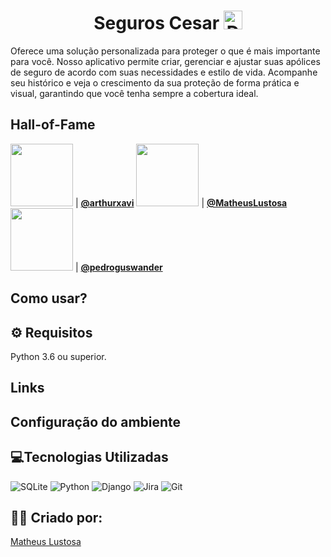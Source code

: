 <h1 align="center">Seguros Cesar <img src="https://github.com/user-attachments/assets/47d54f58-3607-488c-9df2-8646c6bfe1fe" alt="Descrição da imagem" width="30"/></h1> 

Oferece uma solução personalizada para proteger o que é mais importante para você. Nosso aplicativo permite criar, gerenciar e ajustar suas apólices de seguro de acordo com suas necessidades e estilo de vida. Acompanhe seu histórico e veja o crescimento da sua proteção de forma prática e visual, garantindo que você tenha sempre a cobertura ideal.

## Hall-of-Fame
<!-- markdown-contributors -->
<a href="https://github.com/arthurxavi"><img src="https://avatars.githubusercontent.com/u/169710371?v=4&s=100" width="100" height="100" /></a> | **[@arthurxavi](https://github.com/arthurxavi)**
<a href="https://github.com/MatheusLustosa"><img src="https://avatars.githubusercontent.com/u/108696459?v=4&s=100" width="100" height="100" /></a> | **[@MatheusLustosa](https://github.com/MatheusLustosa)**
<a href="https://github.com/pedroguswander"><img src="https://avatars.githubusercontent.com/u/168600233?v=4&s=100" width="100" height="100" /></a> | **[@pedroguswander](https://github.com/pedroguswander)**
<!-- /markdown-contributors -->

## Como usar?

## ⚙️ Requisitos
Python 3.6 ou superior.

## Links 

## Configuração do ambiente

## 💻Tecnologias Utilizadas
![SQLite](https://img.shields.io/badge/sqlite-%2307405e.svg?style=for-the-badge&logo=sqlite&logoColor=white)
![Python](https://img.shields.io/badge/python-3670A0?style=for-the-badge&logo=python&logoColor=ffdd54)
![Django](https://img.shields.io/badge/django-%23092E20.svg?style=for-the-badge&logo=django&logoColor=white)
![Jira](https://img.shields.io/badge/jira-%230A0FFF.svg?style=for-the-badge&logo=jira&logoColor=white)
![Git](https://img.shields.io/badge/git-%23F05033.svg?style=for-the-badge&logo=git&logoColor=white)
## 🙋‍♂️ Criado por:
[Matheus Lustosa](https://github.com/MatheusLustosa)


